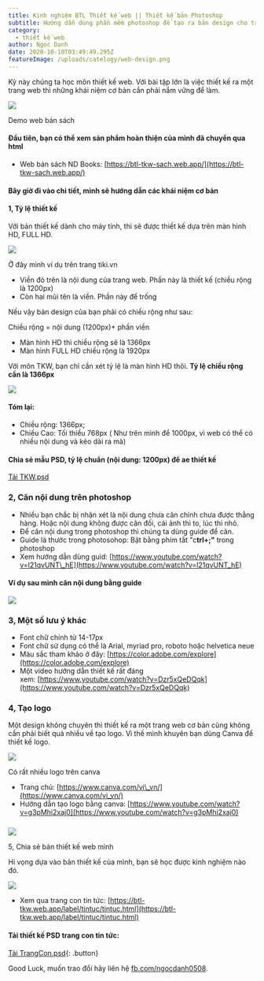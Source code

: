 ```yaml
---
title: Kinh nghiệm BTL Thiết kế web || Thiết kế bản Photoshop
subtitle: Hướng dẫn dùng phần mềm photoshop để tạo ra bản design cho trang web
category:
  - thiết kế web
author: Ngọc Danh
date: 2020-10-10T03:49:49.295Z
featureImage: /uploads/catelogy/web-design.png
---
```

Kỳ này chúng ta học môn thiết kế web. Với bài tập lớn là việc thiết kế ra một trang web thì những khái niệm cơ bản cần phải nắm vững để làm. 

[![](https://1.bp.blogspot.com/-yhNJZAV36No/Xp0pqpz_gOI/AAAAAAAAelw/pnDqDw9imQULlcKUUaBVMDFMhUMrt13GwCLcBGAsYHQ/s320/Screen%2BShot%2B2020-04-20%2Bat%2B11.48.27%2BAM.png)](https://1.bp.blogspot.com/-yhNJZAV36No/Xp0pqpz_gOI/AAAAAAAAelw/pnDqDw9imQULlcKUUaBVMDFMhUMrt13GwCLcBGAsYHQ/s1600/Screen%2BShot%2B2020-04-20%2Bat%2B11.48.27%2BAM.png)

Demo web bán sách

#### Đầu tiên, bạn có thể xem sản phẩm hoàn thiện của mình đã chuyển qua html

*   Web bán sách ND Books: [https://btl-tkw-sach.web.app/](https://btl-tkw-sach.web.app/)

#### Bây giờ đi vào chi tiết, mình sẽ hướng dẫn các khái niệm cơ bản

#### 1, Tỷ lệ thiết kế 

Với bản thiết kế dành cho máy tính, thì sẽ được thiết kế dựa trên màn hình HD, FULL HD.

[![](https://1.bp.blogspot.com/-Venxs3QaTHY/Xp0q3zY643I/AAAAAAAAel8/5ycnTD13arE5zF5UdBiPvey4B_COOxRvwCLcBGAsYHQ/s640/Screen%2BShot%2B2020-04-20%2Bat%2B11.51.40%2BAM.png)](https://1.bp.blogspot.com/-Venxs3QaTHY/Xp0q3zY643I/AAAAAAAAel8/5ycnTD13arE5zF5UdBiPvey4B_COOxRvwCLcBGAsYHQ/s1600/Screen%2BShot%2B2020-04-20%2Bat%2B11.51.40%2BAM.png)

Ở đây mình ví dụ trên trang tiki.vn  

*   Viền đỏ trên là nội dung của trang web. Phần này là thiết kế (chiều rộng là 1200px)
*   Còn hai mũi tên là viền. Phần này để trống

Nếu vậy bản design của bạn phải có chiều rộng như sau:  

Chiều rộng = nội dung (1200px)+ phần viền

*   Màn hình HD thì chiều rộng sẽ là 1366px
*   Màn hình FULL HD chiều rộng là 1920px

Với môn TKW, bạn chỉ cần xét tỷ lệ là màn hình HD thôi. **Tỷ lệ chiều rộng cần là 1366px**  

[![](https://1.bp.blogspot.com/-KCwig7x3cO0/Xp0s8h-T0kI/AAAAAAAAemI/2wm8-hihfUsS6-WrgAY3dPkyJ9cv1pm-ACLcBGAsYHQ/s1600/Screen%2BShot%2B2020-04-20%2Bat%2B12.01.59%2BPM.png)](https://1.bp.blogspot.com/-KCwig7x3cO0/Xp0s8h-T0kI/AAAAAAAAemI/2wm8-hihfUsS6-WrgAY3dPkyJ9cv1pm-ACLcBGAsYHQ/s1600/Screen%2BShot%2B2020-04-20%2Bat%2B12.01.59%2BPM.png)

####  Tóm lại:

*   Chiều rộng: 1366px; 
*   Chiều Cao: Tối thiểu 768px ( Như trên mình để 1000px, vì web có thể có nhiều nội dung và kéo dài ra mà)

#### Chia sẻ mẫu PSD, tỷ lệ chuẩn (nội dung: 1200px) để ae thiết kế 

[Tải TKW.psd](https://drive.google.com/file/d/1dWgpISdvfPr0bC7B4NLFd6KMcAi7C1F6/view?usp=sharing)

### 2, Căn nội dung trên photoshop

*   Nhiều bạn chắc bị nhận xét là nội dung chưa căn chỉnh chưa được thẳng hàng. Hoặc nội dung không được cân đối, cái ảnh thì to, lúc thì nhỏ.
*    Để căn nội dung trong photoshop thì chúng ta dùng guide để căn.
*   Guide là thước trong photosohop: Bật bằng phím tắt "c**trl+;"** trong photoshop
*   Xem hướng dẫn dùng guid: [https://www.youtube.com/watch?v=l21qvUNT\_hE](https://www.youtube.com/watch?v=l21qvUNT_hE)

#### Ví dụ sau mình căn nội dung bằng guide

[![](https://1.bp.blogspot.com/-QWZgeZ60_98/Xp0xEPqmhCI/AAAAAAAAemU/q3zzdER2CuAYyOfZZxgbQjeUO25aX1adgCLcBGAsYHQ/s640/Screen%2BShot%2B2020-04-20%2Bat%2B12.19.54%2BPM.png)](https://1.bp.blogspot.com/-QWZgeZ60_98/Xp0xEPqmhCI/AAAAAAAAemU/q3zzdER2CuAYyOfZZxgbQjeUO25aX1adgCLcBGAsYHQ/s1600/Screen%2BShot%2B2020-04-20%2Bat%2B12.19.54%2BPM.png)

### 3, Một số lưu ý khác

*   Font chữ chính từ 14-17px
*   Font chữ sử dụng có thể là Arial, myriad pro, roboto hoặc helvetica neue
*   Màu sắc tham khảo ở đây: [https://color.adobe.com/explore](https://color.adobe.com/explore)
*   Một video hướng dẫn thiết kế rất đáng xem: [https://www.youtube.com/watch?v=Dzr5xQeDQqk](https://www.youtube.com/watch?v=Dzr5xQeDQqk)

### 4, Tạo logo

Một design không chuyên thì thiết kế ra một trang web cơ bản cũng không cần phải biết quá nhiều về tạo logo. Vì thế mình khuyên bạn dùng Canva để thiết kế logo.

[![](https://1.bp.blogspot.com/-88EgpjSYaZM/Xp2ut5N2_OI/AAAAAAAAeno/CC9TtAwGIAYx9l0Ul0MFQlNRnp_axiX9QCLcBGAsYHQ/s400/Screen%2BShot%2B2020-04-20%2Bat%2B9.16.04%2BPM.png)](https://1.bp.blogspot.com/-88EgpjSYaZM/Xp2ut5N2_OI/AAAAAAAAeno/CC9TtAwGIAYx9l0Ul0MFQlNRnp_axiX9QCLcBGAsYHQ/s1600/Screen%2BShot%2B2020-04-20%2Bat%2B9.16.04%2BPM.png)

Có rất nhiều logo trên canva

  

*   Trang chủ: [https://www.canva.com/vi\_vn/](https://www.canva.com/vi_vn/)
*   Hướng dẫn tạo logo bằng canva: [https://www.youtube.com/watch?v=g3pMhi2xaj0](https://www.youtube.com/watch?v=g3pMhi2xaj0)

### 

[![](https://1.bp.blogspot.com/-_FhzDfXNofs/Xp2uPslw4jI/AAAAAAAAeng/_sDyZbK46fYHglmVrTyPF3VccD17MpeNgCLcBGAsYHQ/s320/Screen%2BShot%2B2020-04-20%2Bat%2B9.14.12%2BPM.png)](https://1.bp.blogspot.com/-_FhzDfXNofs/Xp2uPslw4jI/AAAAAAAAeng/_sDyZbK46fYHglmVrTyPF3VccD17MpeNgCLcBGAsYHQ/s1600/Screen%2BShot%2B2020-04-20%2Bat%2B9.14.12%2BPM.png)

  

5, Chia sẻ bản thiết kế web mình

Hi vọng dựa vào bản thiết kế của mình, bạn sẽ học được kinh nghiệm nào đó. 

[![](https://1.bp.blogspot.com/-b3asJECIIxI/Xp0zzFCsmyI/AAAAAAAAemg/GZBgxroprVo9mr6ywFmGppBpqjdltCm1ACLcBGAsYHQ/s320/Screen%2BShot%2B2020-04-20%2Bat%2B12.31.44%2BPM.png)](https://1.bp.blogspot.com/-b3asJECIIxI/Xp0zzFCsmyI/AAAAAAAAemg/GZBgxroprVo9mr6ywFmGppBpqjdltCm1ACLcBGAsYHQ/s1600/Screen%2BShot%2B2020-04-20%2Bat%2B12.31.44%2BPM.png)

*   Xem qua trang con tin tức: [https://btl-tkw.web.app/label/tintuc/tintuc.html](https://btl-tkw.web.app/label/tintuc/tintuc.html)

#### Tải thiết kế PSD trang con tin tức:

[Tải TrangCon.psd](https://drive.google.com/drive/folders/1tB2IuicC7sNlWtjJy0wAUl6nt-MenjAE?usp=sharing){: .button}

Good Luck, muốn trao đổi hãy liên hệ [fb.com/ngocdanh0508](https://facebook.com/ngocdanh0508).


